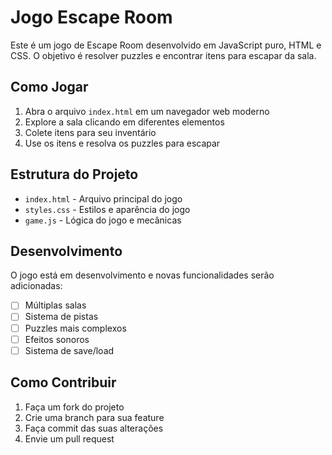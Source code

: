 # Jogo Escape Room

Este é um jogo de Escape Room desenvolvido em JavaScript puro, HTML e CSS. O objetivo é resolver puzzles e encontrar itens para escapar da sala.

## Como Jogar

1. Abra o arquivo `index.html` em um navegador web moderno
2. Explore a sala clicando em diferentes elementos
3. Colete itens para seu inventário
4. Use os itens e resolva os puzzles para escapar

## Estrutura do Projeto

- `index.html` - Arquivo principal do jogo
- `styles.css` - Estilos e aparência do jogo
- `game.js` - Lógica do jogo e mecânicas

## Desenvolvimento

O jogo está em desenvolvimento e novas funcionalidades serão adicionadas:

- [ ] Múltiplas salas
- [ ] Sistema de pistas
- [ ] Puzzles mais complexos
- [ ] Efeitos sonoros
- [ ] Sistema de save/load

## Como Contribuir

1. Faça um fork do projeto
2. Crie uma branch para sua feature
3. Faça commit das suas alterações
4. Envie um pull request 